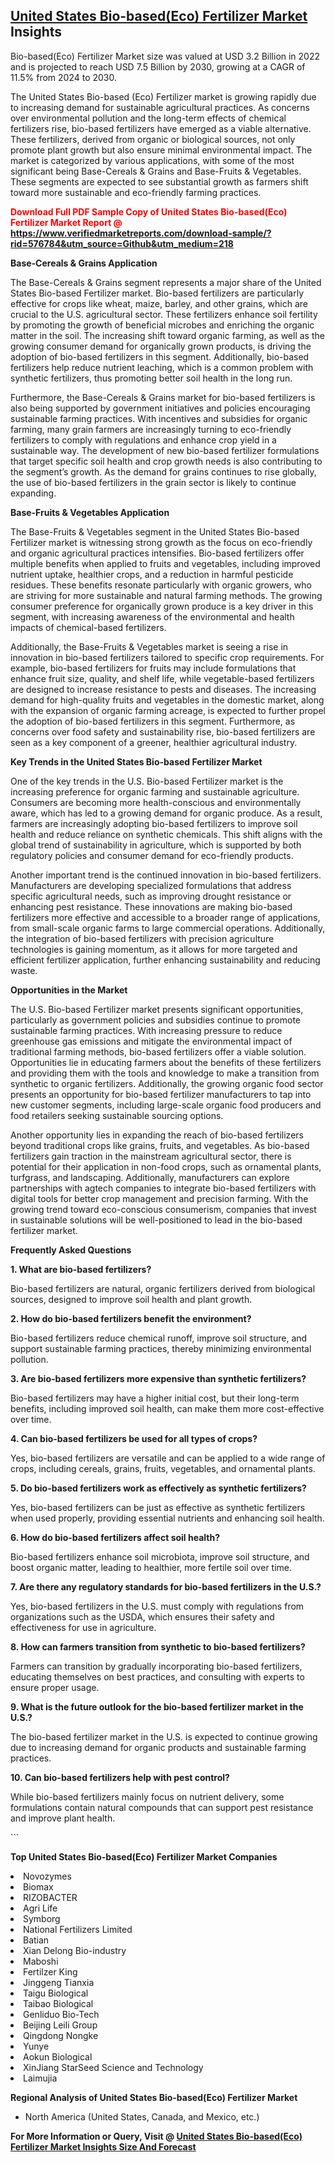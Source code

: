 <h2><a href="https://www.verifiedmarketreports.com/download-sample/?rid=576784&amp;utm_source=Github&amp;utm_medium=218" target="_blank">United States Bio-based(Eco) Fertilizer Market</a> Insights</h2><p>Bio-based(Eco) Fertilizer Market size was valued at USD 3.2 Billion in 2022 and is projected to reach USD 7.5 Billion by 2030, growing at a CAGR of 11.5% from 2024 to 2030.</p><p> <p>The United States Bio-based (Eco) Fertilizer market is growing rapidly due to increasing demand for sustainable agricultural practices. As concerns over environmental pollution and the long-term effects of chemical fertilizers rise, bio-based fertilizers have emerged as a viable alternative. These fertilizers, derived from organic or biological sources, not only promote plant growth but also ensure minimal environmental impact. The market is categorized by various applications, with some of the most significant being Base-Cereals & Grains and Base-Fruits & Vegetables. These segments are expected to see substantial growth as farmers shift toward more sustainable and eco-friendly farming practices. <b><p><span class=""><span style="color: #ff0000;"><strong>Download Full PDF Sample Copy of United States Bio-based(Eco) Fertilizer Market Report</strong> @ </span><a href="https://www.verifiedmarketreports.com/download-sample/?rid=576784&amp;utm_source=Github&amp;utm_medium=218" target="_blank">https://www.verifiedmarketreports.com/download-sample/?rid=576784&amp;utm_source=Github&amp;utm_medium=218</a></span></p></b></p> <p><b>Base-Cereals & Grains Application</b></p> <p>The Base-Cereals & Grains segment represents a major share of the United States Bio-based Fertilizer market. Bio-based fertilizers are particularly effective for crops like wheat, maize, barley, and other grains, which are crucial to the U.S. agricultural sector. These fertilizers enhance soil fertility by promoting the growth of beneficial microbes and enriching the organic matter in the soil. The increasing shift toward organic farming, as well as the growing consumer demand for organically grown products, is driving the adoption of bio-based fertilizers in this segment. Additionally, bio-based fertilizers help reduce nutrient leaching, which is a common problem with synthetic fertilizers, thus promoting better soil health in the long run.</p> <p>Furthermore, the Base-Cereals & Grains market for bio-based fertilizers is also being supported by government initiatives and policies encouraging sustainable farming practices. With incentives and subsidies for organic farming, many grain farmers are increasingly turning to eco-friendly fertilizers to comply with regulations and enhance crop yield in a sustainable way. The development of new bio-based fertilizer formulations that target specific soil health and crop growth needs is also contributing to the segment’s growth. As the demand for grains continues to rise globally, the use of bio-based fertilizers in the grain sector is likely to continue expanding.</p> <p><b>Base-Fruits & Vegetables Application</b></p> <p>The Base-Fruits & Vegetables segment in the United States Bio-based Fertilizer market is witnessing strong growth as the focus on eco-friendly and organic agricultural practices intensifies. Bio-based fertilizers offer multiple benefits when applied to fruits and vegetables, including improved nutrient uptake, healthier crops, and a reduction in harmful pesticide residues. These benefits resonate particularly with organic growers, who are striving for more sustainable and natural farming methods. The growing consumer preference for organically grown produce is a key driver in this segment, with increasing awareness of the environmental and health impacts of chemical-based fertilizers.</p> <p>Additionally, the Base-Fruits & Vegetables market is seeing a rise in innovation in bio-based fertilizers tailored to specific crop requirements. For example, bio-based fertilizers for fruits may include formulations that enhance fruit size, quality, and shelf life, while vegetable-based fertilizers are designed to increase resistance to pests and diseases. The increasing demand for high-quality fruits and vegetables in the domestic market, along with the expansion of organic farming acreage, is expected to further propel the adoption of bio-based fertilizers in this segment. Furthermore, as concerns over food safety and sustainability rise, bio-based fertilizers are seen as a key component of a greener, healthier agricultural industry.</p> <p><b>Key Trends in the United States Bio-based Fertilizer Market</b></p> <p>One of the key trends in the U.S. Bio-based Fertilizer market is the increasing preference for organic farming and sustainable agriculture. Consumers are becoming more health-conscious and environmentally aware, which has led to a growing demand for organic produce. As a result, farmers are increasingly adopting bio-based fertilizers to improve soil health and reduce reliance on synthetic chemicals. This shift aligns with the global trend of sustainability in agriculture, which is supported by both regulatory policies and consumer demand for eco-friendly products.</p> <p>Another important trend is the continued innovation in bio-based fertilizers. Manufacturers are developing specialized formulations that address specific agricultural needs, such as improving drought resistance or enhancing pest resistance. These innovations are making bio-based fertilizers more effective and accessible to a broader range of applications, from small-scale organic farms to large commercial operations. Additionally, the integration of bio-based fertilizers with precision agriculture technologies is gaining momentum, as it allows for more targeted and efficient fertilizer application, further enhancing sustainability and reducing waste.</p> <p><b>Opportunities in the Market</b></p> <p>The U.S. Bio-based Fertilizer market presents significant opportunities, particularly as government policies and subsidies continue to promote sustainable farming practices. With increasing pressure to reduce greenhouse gas emissions and mitigate the environmental impact of traditional farming methods, bio-based fertilizers offer a viable solution. Opportunities lie in educating farmers about the benefits of these fertilizers and providing them with the tools and knowledge to make a transition from synthetic to organic fertilizers. Additionally, the growing organic food sector presents an opportunity for bio-based fertilizer manufacturers to tap into new customer segments, including large-scale organic food producers and food retailers seeking sustainable sourcing options.</p> <p>Another opportunity lies in expanding the reach of bio-based fertilizers beyond traditional crops like grains, fruits, and vegetables. As bio-based fertilizers gain traction in the mainstream agricultural sector, there is potential for their application in non-food crops, such as ornamental plants, turfgrass, and landscaping. Additionally, manufacturers can explore partnerships with agtech companies to integrate bio-based fertilizers with digital tools for better crop management and precision farming. With the growing trend toward eco-conscious consumerism, companies that invest in sustainable solutions will be well-positioned to lead in the bio-based fertilizer market.</p> <p><b>Frequently Asked Questions</b></p> <p><b>1. What are bio-based fertilizers?</b></p> <p>Bio-based fertilizers are natural, organic fertilizers derived from biological sources, designed to improve soil health and plant growth.</p> <p><b>2. How do bio-based fertilizers benefit the environment?</b></p> <p>Bio-based fertilizers reduce chemical runoff, improve soil structure, and support sustainable farming practices, thereby minimizing environmental pollution.</p> <p><b>3. Are bio-based fertilizers more expensive than synthetic fertilizers?</b></p> <p>Bio-based fertilizers may have a higher initial cost, but their long-term benefits, including improved soil health, can make them more cost-effective over time.</p> <p><b>4. Can bio-based fertilizers be used for all types of crops?</b></p> <p>Yes, bio-based fertilizers are versatile and can be applied to a wide range of crops, including cereals, grains, fruits, vegetables, and ornamental plants.</p> <p><b>5. Do bio-based fertilizers work as effectively as synthetic fertilizers?</b></p> <p>Yes, bio-based fertilizers can be just as effective as synthetic fertilizers when used properly, providing essential nutrients and enhancing soil health.</p> <p><b>6. How do bio-based fertilizers affect soil health?</b></p> <p>Bio-based fertilizers enhance soil microbiota, improve soil structure, and boost organic matter, leading to healthier, more fertile soil over time.</p> <p><b>7. Are there any regulatory standards for bio-based fertilizers in the U.S.?</b></p> <p>Yes, bio-based fertilizers in the U.S. must comply with regulations from organizations such as the USDA, which ensures their safety and effectiveness for use in agriculture.</p> <p><b>8. How can farmers transition from synthetic to bio-based fertilizers?</b></p> <p>Farmers can transition by gradually incorporating bio-based fertilizers, educating themselves on best practices, and consulting with experts to ensure proper usage.</p> <p><b>9. What is the future outlook for the bio-based fertilizer market in the U.S.?</b></p> <p>The bio-based fertilizer market in the U.S. is expected to continue growing due to increasing demand for organic products and sustainable farming practices.</p> <p><b>10. Can bio-based fertilizers help with pest control?</b></p> <p>While bio-based fertilizers mainly focus on nutrient delivery, some formulations contain natural compounds that can support pest resistance and improve plant health.</p> ```</p><p><strong>Top United States Bio-based(Eco) Fertilizer Market Companies</strong></p><div data-test-id=""><p><li>Novozymes</li><li> Biomax</li><li> RIZOBACTER</li><li> Agri Life</li><li> Symborg</li><li> National Fertilizers Limited</li><li> Batian</li><li> Xian Delong Bio-industry</li><li> Maboshi</li><li> Fertilzer King</li><li> Jinggeng Tianxia</li><li> Taigu Biological</li><li> Taibao Biological</li><li> Genliduo Bio-Tech</li><li> Beijing Leili Group</li><li> Qingdong Nongke</li><li> Yunye</li><li> Aokun Biological</li><li> XinJiang StarSeed Science and Technology</li><li> Laimujia</li></p><div><strong>Regional Analysis of&nbsp;United States Bio-based(Eco) Fertilizer Market</strong></div><ul><li dir="ltr"><p dir="ltr">North America&nbsp;(United States, Canada, and Mexico, etc.)</p></li></ul><p><strong>For More Information or Query, Visit @&nbsp;</strong><strong><a href="https://www.verifiedmarketreports.com/product/bio-basedeco-fertilizer-market/?utm_source=Github&amp;utm_medium=218" target="_blank">United States Bio-based(Eco) Fertilizer Market Insights Size And Forecast</a></strong></p></div>
